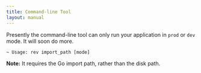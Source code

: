 ```yaml
---
title: Command-line Tool
layout: manual
---
```


Presently the command-line tool can only run your application in `prod` or `dev`
mode.  It will soon do more.

	~ Usage: rev import_path [mode]

**Note:** It requires the Go import path, rather than the disk path.
